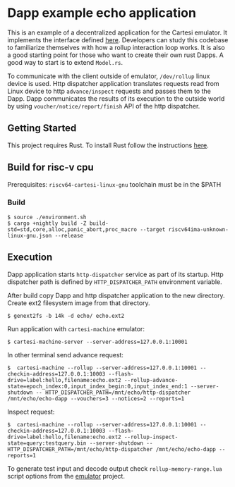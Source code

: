 # Dapp example echo application

This is an example of a decentralized application for the Cartesi emulator. It implements the interface defined [here](https://github.com/cartesi/rollups/blob/develop/openapi/dapp.yaml).
Developers can study this codebase to familiarize themselves with how a rollup interaction loop works.
It is also a good starting point for those who want to create their own rust Dapps. A good way to start is to extend `Model.rs`.

To communicate with the client outside of emulator, `/dev/rollup` linux device is used. Http dispatcher application translates requests read from Linux device to http `advance/inspect` requests and passes them to the Dapp. Dapp communicates the results of its execution to the outside world by using `voucher/notice/report/finish` API of the http dispatcher.

## Getting Started

This project requires Rust.
To install Rust follow the instructions [here](https://www.rust-lang.org/tools/install).


## Build for risc-v cpu

Prerequisites: `riscv64-cartesi-linux-gnu` toolchain must be in the $PATH

### Build
```shell
$ source ./environment.sh
$ cargo +nightly build -Z build-std=std,core,alloc,panic_abort,proc_macro --target riscv64ima-unknown-linux-gnu.json --release
```

## Execution 

Dapp application starts `http-dispatcher` service as part of its startup. Http dispatcher path is defined by `HTTP_DISPATCHER_PATH` environment variable.

After build copy Dapp and http dispatcher application to the new directory. Create ext2 filesystem image from that directory.

```shell
$ genext2fs -b 14k -d echo/ echo.ext2
```

Run application with `cartesi-machine` emulator:
```shell
$ cartesi-machine-server --server-address=127.0.0.1:10001
```
In other terminal send advance request:
```shell
$  cartesi-machine --rollup --server-address=127.0.0.1:10001 --checkin-address=127.0.0.1:10003 --flash-drive=label:hello,filename:echo.ext2 --rollup-advance-state=epoch_index:0,input_index_begin:0,input_index_end:1 --server-shutdown -- HTTP_DISPATCHER_PATH=/mnt/echo/http-dispatcher /mnt/echo/echo-dapp --vouchers=3 --notices=2 --reports=1
```

Inspect request:
```shell
$  cartesi-machine --rollup --server-address=127.0.0.1:10001 --checkin-address=127.0.0.1:10003 --flash-drive=label:hello,filename:echo.ext2 --rollup-inspect-state=query:testquery.bin --server-shutdown -- HTTP_DISPATCHER_PATH=/mnt/echo/http-dispatcher /mnt/echo/echo-dapp --reports=1
```

To generate test input and decode output check `rollup-memory-range.lua` script options from the [emulator](https://github.com/cartesi/machine-emulator) project. 

